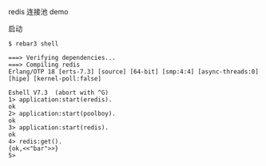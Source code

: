 redis 连接池 demo

启动　

    $ rebar3 shell

    ===> Verifying dependencies...
    ===> Compiling redis
    Erlang/OTP 18 [erts-7.3] [source] [64-bit] [smp:4:4] [async-threads:0] [hipe] [kernel-poll:false]

    Eshell V7.3  (abort with ^G)
    1> application:start(eredis).
    ok
    2> application:start(poolboy).
    ok
    3> application:start(redis).
    ok
    4> redis:get().
    {ok,<<"bar">>}
    5>

